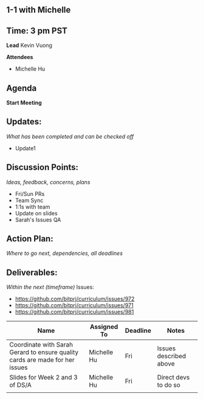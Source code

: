 ## 1-1 with Michelle

## Time: 3 pm PST

**Lead**
Kevin Vuong

**Attendees**

* Michelle Hu 

## Agenda
**Start Meeting**

## Updates:
*What has been completed and can be checked off*

* Update1

## Discussion Points:
*Ideas, feedback, concerns, plans*
* Fri/Sun PRs
* Team Sync
* 1:1s with team
* Update on slides
* Sarah's Issues QA

## Action Plan:
*Where to go next, dependencies, all deadlines*

## Deliverables:
*Within the next (timeframe)*
Issues:
* https://github.com/bitprj/curriculum/issues/972
* https://github.com/bitprj/curriculum/issues/971
* https://github.com/bitprj/curriculum/issues/981

Name  | Assigned To | Deadline | Notes
------|-------------|----------|------
Coordinate with Sarah Gerard to ensure quality cards are made for her issues | Michelle Hu | Fri      | Issues described above
Slides for Week 2 and 3 of DS/A | Michelle Hu | Fri      | Direct devs to do so 
 |             |          |  
